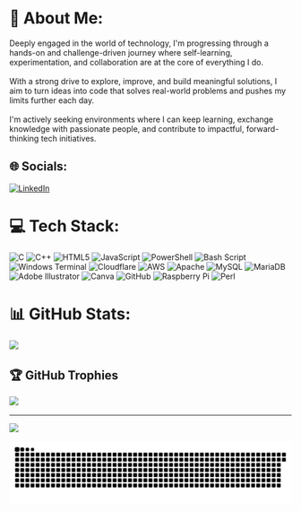 # 💫 About Me:
Deeply engaged in the world of technology, I'm progressing through a hands-on and challenge-driven journey where self-learning, experimentation, and collaboration are at the core of everything I do.<br><br>With a strong drive to explore, improve, and build meaningful solutions, I aim to turn ideas into code that solves real-world problems and pushes my limits further each day.<br><br>I'm actively seeking environments where I can keep learning, exchange knowledge with passionate people, and contribute to impactful, forward-thinking tech initiatives.


## 🌐 Socials:
[![LinkedIn](https://img.shields.io/badge/LinkedIn-%230077B5.svg?logo=linkedin&logoColor=white)](https://linkedin.com/in/www.linkedin.com/in/doglas-wicht-509b79276) 

# 💻 Tech Stack:
![C](https://img.shields.io/badge/c-%2300599C.svg?style=for-the-badge&logo=c&logoColor=white) ![C++](https://img.shields.io/badge/c++-%2300599C.svg?style=for-the-badge&logo=c%2B%2B&logoColor=white) ![HTML5](https://img.shields.io/badge/html5-%23E34F26.svg?style=for-the-badge&logo=html5&logoColor=white) ![JavaScript](https://img.shields.io/badge/javascript-%23323330.svg?style=for-the-badge&logo=javascript&logoColor=%23F7DF1E) ![PowerShell](https://img.shields.io/badge/PowerShell-%235391FE.svg?style=for-the-badge&logo=powershell&logoColor=white) ![Bash Script](https://img.shields.io/badge/bash_script-%23121011.svg?style=for-the-badge&logo=gnu-bash&logoColor=white) ![Windows Terminal](https://img.shields.io/badge/Windows%20Terminal-%234D4D4D.svg?style=for-the-badge&logo=windows-terminal&logoColor=white) ![Cloudflare](https://img.shields.io/badge/Cloudflare-F38020?style=for-the-badge&logo=Cloudflare&logoColor=white) ![AWS](https://img.shields.io/badge/AWS-%23FF9900.svg?style=for-the-badge&logo=amazon-aws&logoColor=white) ![Apache](https://img.shields.io/badge/apache-%23D42029.svg?style=for-the-badge&logo=apache&logoColor=white) ![MySQL](https://img.shields.io/badge/mysql-4479A1.svg?style=for-the-badge&logo=mysql&logoColor=white) ![MariaDB](https://img.shields.io/badge/MariaDB-003545?style=for-the-badge&logo=mariadb&logoColor=white) ![Adobe Illustrator](https://img.shields.io/badge/adobe%20illustrator-%23FF9A00.svg?style=for-the-badge&logo=adobe%20illustrator&logoColor=white) ![Canva](https://img.shields.io/badge/Canva-%2300C4CC.svg?style=for-the-badge&logo=Canva&logoColor=white) ![GitHub](https://img.shields.io/badge/github-%23121011.svg?style=for-the-badge&logo=github&logoColor=white) ![Raspberry Pi](https://img.shields.io/badge/-Raspberry_Pi-C51A4A?style=for-the-badge&logo=Raspberry-Pi) ![Perl](https://img.shields.io/badge/perl-%2339457E.svg?style=for-the-badge&logo=perl&logoColor=white)
# 📊 GitHub Stats:
<!--![](https://github-readme-stats.vercel.app/api?username=doglaswicht&theme=dark&hide_border=false&include_all_commits=false&count_private=false)<br/>
![](https://nirzak-streak-stats.vercel.app/?user=doglaswicht&theme=dark&hide_border=false)<br/>-->
![](https://github-readme-stats.vercel.app/api/top-langs/?username=doglaswicht&theme=dark&hide_border=false&include_all_commits=false&count_private=false&layout=compact)

## 🏆 GitHub Trophies
![](https://github-profile-trophy.vercel.app/?username=doglaswicht&theme=radical&no-frame=false&no-bg=true&margin-w=4)

---
[![](https://visitcount.itsvg.in/api?id=doglaswicht&icon=0&color=0)](https://visitcount.itsvg.in)

<!-- Proudly created with GPRM ( https://gprm.itsvg.in ) -->

<p align="center">
  <picture>
    <source media="(prefers-color-scheme: dark)" srcset="https://raw.githubusercontent.com/doglaswicht/doglaswicht/output/github-contribution-grid-snake-dark.svg" />
    <source media="(prefers-color-scheme: light)" srcset="https://raw.githubusercontent.com/doglaswicht/doglaswicht/output/github-contribution-grid-snake.svg" />
    <img alt="GitHub Snake" src="https://raw.githubusercontent.com/doglaswicht/doglaswicht/output/github-contribution-grid-snake.svg" />
  </picture>
</p>
